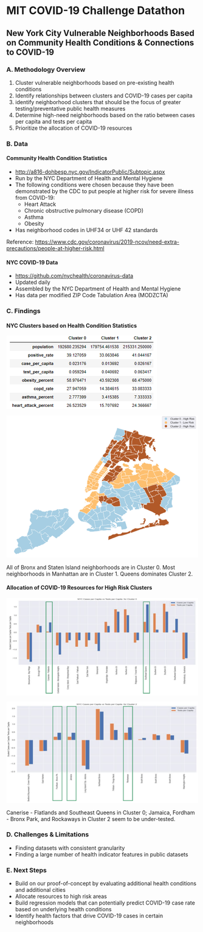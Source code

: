 # MIT COVID-19 Challenge Datathon

## New York City Vulnerable Neighborhoods Based on Community Health Conditions & Connections to COVID-19

###  A. Methodology Overview

1. Cluster vulnerable neighborhoods based on pre-existing health conditions
2. Identify relationships between clusters and COVID-19 cases per capita
3. identify neighborhood clusters that should be the focus of greater testing/preventative public health measures
4. Determine high-need neighborhoods based on the ratio between cases per capita and tests per capita
5. Prioritize the allocation of COVID-19 resources

###  B. Data

#### Community Health Condition Statistics

* http://a816-dohbesp.nyc.gov/IndicatorPublic/Subtopic.aspx
* Run by the NYC Department of Health and Mental Hygiene
* The following conditions were chosen because they have been demonstrated by the CDC to put people at higher risk for severe illness from COVID-19:
  * Heart Attack
  * Chronic obstructive pulmonary disease (COPD)
  * Asthma
  * Obesity
* Has neighborhood codes in UHF34 or UHF 42 standards

Reference: https://www.cdc.gov/coronavirus/2019-ncov/need-extra-precautions/people-at-higher-risk.html

#### NYC COVID-19 Data
* https://github.com/nychealth/coronavirus-data
* Updated daily
* Assembled by the NYC Department of Health and Mental Hygiene
* Has data per modified ZIP Code Tabulation Area (MODZCTA)

###  C. Findings

#### NYC Clusters based on Health Condition Statistics
![NYC Clusters](https://github.com/nqtri/mit_covid19_challenge/blob/master/img/cluster.png)

![NYC Cluster Map](https://github.com/nqtri/mit_covid19_challenge/blob/master/img/nyc_clustermap.png)

All of Bronx and Staten Island neighborhoods are in Cluster 0. Most neighborhoods in Manhattan are in Cluster 1. Queens dominates Cluster 2.


#### Allocation of COVID-19 Resources for High Risk Clusters

![Cluser 0](https://github.com/nqtri/mit_covid19_challenge/blob/master/img/cluster0.png)

![Cluster 2](https://github.com/nqtri/mit_covid19_challenge/blob/master/img/cluster2.png)

Canerise - Flatlands and Southeast Queens in Cluster 0; Jamaica, Fordham - Bronx Park, and Rockaways in Cluster 2 seem to be under-tested.

###  D. Challenges & Limitations

* Finding datasets with consistent granularity
* Finding a large number of health indicator features in public datasets

###  E. Next Steps

* Build on our proof-of-concept by evaluating additional health conditions and
additional cities
* Allocate resources to high risk areas
* Build regression models that can potentially predict COVID-19 case rate
based on underlying health conditions
* Identify health factors that drive COVID-19 cases in certain neighborhoods

